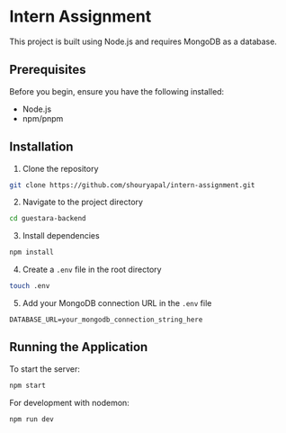 # Intern Assignment

This project is built using Node.js and requires MongoDB as a database.

## Prerequisites

Before you begin, ensure you have the following installed:
- Node.js
- npm/pnpm

## Installation

1. Clone the repository
```bash
git clone https://github.com/shouryapal/intern-assignment.git
```

2. Navigate to the project directory
```bash
cd guestara-backend
```

3. Install dependencies
```bash
npm install
```

4. Create a `.env` file in the root directory
```bash
touch .env
```

5. Add your MongoDB connection URL in the `.env` file
```env
DATABASE_URL=your_mongodb_connection_string_here
```

## Running the Application

To start the server:

```bash
npm start
```

For development with nodemon:
```bash
npm run dev
